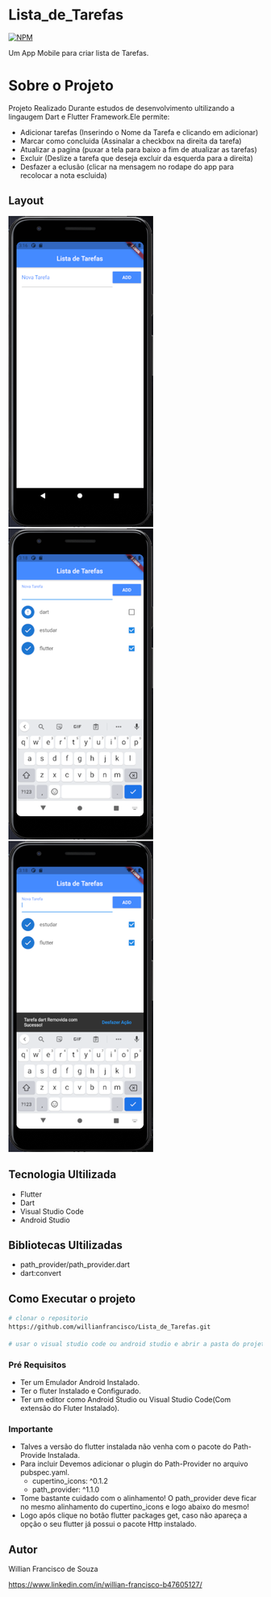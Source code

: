 # Lista_de_Tarefas
[![NPM](https://img.shields.io/npm/l/react)](https://github.com/willianfrancisco/Conversor_Moedas/blob/main/LICENSE)

Um App Mobile para criar lista de Tarefas.

# Sobre o Projeto

Projeto Realizado Durante estudos de desenvolvimento ultilizando a lingaugem Dart e Flutter Framework.Ele permite: 
- Adicionar tarefas (Inserindo o Nome da Tarefa e clicando em adicionar)
- Marcar como concluida (Assinalar a checkbox na direita da tarefa)
- Atualizar a pagina (puxar a tela para baixo a fim de atualizar as tarefas)
- Excluir (Deslize a tarefa que deseja excluir da esquerda para a direita)
- Desfazer a eclusão (clicar na mensagem no rodape do app para recolocar a nota escluida)

## Layout
![Mobile 1](https://github.com/willianfrancisco/Lista_de_Tarefas/blob/main/lista_tarefas_inicio.PNG) ![Mobile 2](https://github.com/willianfrancisco/Lista_de_Tarefas/blob/main/lista_tarefas.PNG)![Mobile 3](https://github.com/willianfrancisco/Lista_de_Tarefas/blob/main/lista_tarefas_del.PNG)

## Tecnologia Ultilizada
- Flutter 
- Dart
- Visual Studio Code
- Android Studio

## Bibliotecas Ultilizadas
- path_provider/path_provider.dart
- dart:convert

## Como Executar o projeto

```bash
# clonar o repositorio
https://github.com/willianfrancisco/Lista_de_Tarefas.git

# usar o visual studio code ou android studio e abrir a pasta do projeto.
```

### Pré Requisitos
- Ter um Emulador Android Instalado.
- Ter o fluter Instalado e Configurado.
- Ter um editor como Android Studio ou Visual Studio Code(Com extensão do Fluter Instalado).

### Importante
- Talves a versão do flutter instalada não venha com o pacote do Path-Provide Instalada.
- Para incluir Devemos adicionar o plugin do Path-Provider no arquivo pubspec.yaml.
  - cupertino_icons: ^0.1.2
  - path_provider: ^1.1.0  
- Tome bastante cuidado com o alinhamento! O path_provider deve ficar no mesmo alinhamento do cupertino_icons e logo abaixo do mesmo!
- Logo após clique no botão flutter packages get, caso não apareça a opção o seu flutter já possui o pacote Http instalado.

## Autor
Willian Francisco de Souza

https://www.linkedin.com/in/willian-francisco-b47605127/

